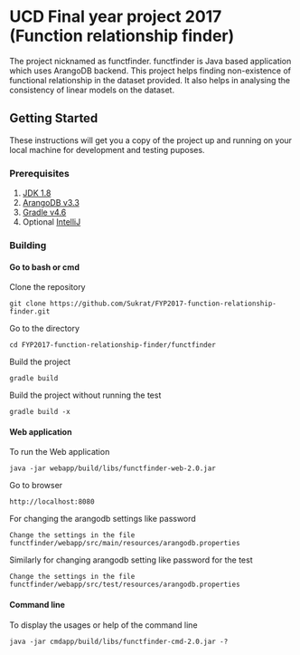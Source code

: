 # UCD Final year project 2017 (Function relationship finder)
The project nicknamed as functfinder. functfinder is Java based application which uses ArangoDB backend. This project helps finding non-existence of functional relationship in the dataset provided. It also helps in analysing the consistency of linear models on the dataset. 

## Getting Started

These instructions will get you a copy of the project up and running on your local machine for development and testing puposes.

### Prerequisites

1. [JDK 1.8](http://www.oracle.com/technetwork/java/javase/downloads/jdk8-downloads-2133151.html) 
2. [ArangoDB v3.3](https://www.arangodb.com/)
3. [Gradle v4.6](https://gradle.org/)
4. Optional [IntelliJ](https://www.jetbrains.com/idea/)

### Building

#### Go to bash or cmd

Clone the repository

```
git clone https://github.com/Sukrat/FYP2017-function-relationship-finder.git
```

Go to the directory

```
cd FYP2017-function-relationship-finder/functfinder
```

Build the project

```
gradle build
```

Build the project without running the test

```
gradle build -x
```

#### Web application
To run the Web application

```
java -jar webapp/build/libs/functfinder-web-2.0.jar
```

Go to browser

```
http://localhost:8080
```

For changing the arangodb settings like password

```
Change the settings in the file functfinder/webapp/src/main/resources/arangodb.properties
```

Similarly for changing arangodb setting like password for the test

```
Change the settings in the file functfinder/webapp/src/test/resources/arangodb.properties
```

#### Command line 

To display the usages or help of the command line

```
java -jar cmdapp/build/libs/functfinder-cmd-2.0.jar -?
```

